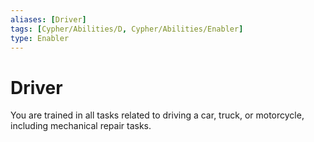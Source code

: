 ```yaml
---
aliases: [Driver]
tags: [Cypher/Abilities/D, Cypher/Abilities/Enabler]
type: Enabler
---
```


# Driver

You are trained in all tasks related to driving a car, truck, or motorcycle, including mechanical repair tasks.
